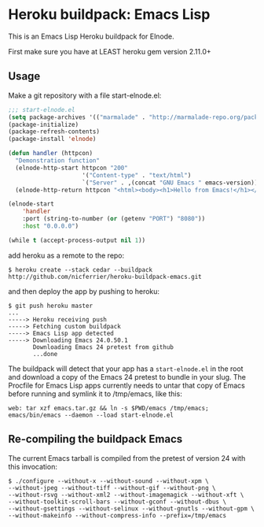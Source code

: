 # Heroku buildpack: Emacs Lisp

This is an Emacs Lisp Heroku buildpack for Elnode.

First make sure you have at LEAST heroku gem version 2.11.0+


## Usage

Make a git repository with a file start-elnode.el:

```lisp
;;; start-elnode.el
(setq package-archives '(("marmalade" . "http://marmalade-repo.org/packages/")))
(package-initialize)
(package-refresh-contents)
(package-install 'elnode)

(defun handler (httpcon)
  "Demonstration function"
  (elnode-http-start httpcon "200"
                     '("Content-type" . "text/html")
                     `("Server" . ,(concat "GNU Emacs " emacs-version)))
  (elnode-http-return httpcon "<html><body><h1>Hello from Emacs!</h1></body></html>"))

(elnode-start 
    'handler 
    :port (string-to-number (or (getenv "PORT") "8080")) 
    :host "0.0.0.0")

(while t (accept-process-output nil 1))
```

add heroku as a remote to the repo:

    $ heroku create --stack cedar --buildpack http://github.com/nicferrier/heroku-buildpack-emacs.git
    
and then deploy the app by pushing to heroku:

    $ git push heroku master
    ...
    -----> Heroku receiving push
    -----> Fetching custom buildpack
    -----> Emacs Lisp app detected
    -----> Downloading Emacs 24.0.50.1
           Downloading Emacs 24 pretest from github
           ...done

The buildpack will detect that your app has a `start-elnode.el` in the root
and download a copy of the Emacs 24 pretest to bundle in your slug.
The Procfile for Emacs Lisp apps currently needs to untar that copy of
Emacs before running and symlink it to /tmp/emacs, like this:

    web: tar xzf emacs.tar.gz && ln -s $PWD/emacs /tmp/emacs; emacs/bin/emacs --daemon --load start-elnode.el


## Re-compiling the buildpack Emacs

The current Emacs tarball is compiled from the pretest of version 24
with this invocation:

    $ ./configure --without-x --without-sound --without-xpm \
    --without-jpeg --without-tiff --without-gif --without-png \
    --without-rsvg --without-xml2 --without-imagemagick --without-xft \
    --without-toolkit-scroll-bars --without-gconf --without-dbus \
    --without-gsettings --without-selinux --without-gnutls --without-gpm \
    --without-makeinfo --without-compress-info --prefix=/tmp/emacs
